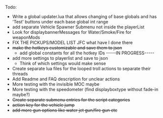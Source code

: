 Todo:

- Write a global updater.lua that allows changing of base globals and has 'Test' buttons under each base global int range
- add separate Vehicle Spawner Submenu not inside the playerList
- Look for displaybannerMessages for Water/Smoke/Fire for weaponMods
- FIX THE PICKUPS/MODEL LIST JFC what have I done there
- ~~make the hotkeys customizable and save them to json~~ 
  - add global constants for all the hotkey IDs     -----IN PROGRESS-----
- add more settings to playerlist and save to json
  - Think of which settings would make sense
- Create separate lua files for the looped troll actions to separate their threads
- Add Readme and FAQ description for unclear actions
- More testing with the invisible MOC maybe
- More testing with the speedometer (find displayboxtype without fade-in maybe?)
- ~~Create separate submenu entries for the script categories~~
- ~~action key for the vehicle jump~~
- ~~add more gun options like water jet gun/fire gun etc~~